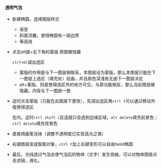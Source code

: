 #### 透明气泡

* 新建椭圆，选择图层样式

  * 渐变
  * 斜面浮雕，使得椭圆有一层边界
  * 等高线

* 点击alt键+右下角的蒙版 原图被隐藏

  `ctrl+ml`调出选区

  * 蒙版的作用是与下一图层相联系，本图层设为蒙版，那么本图层只能在下一图层上选区（填充处）绘画，并且颜色深浅有无由下一图层决定
  * alt+蒙版，则是使得选区外的地方可见，与原功能相反，那么当前图层被隐藏，内容与下一图层一致

* 这时点击蒙版（只能在此图层下更改），先调出选区再`ctrl t`可以通过移动外框使得选区

  在内，这时`ctrl shift i`反选就只会选到边缘区域，`alt delete`填充前景色；`ctrl delete`填充背景色

* 直接用画笔涂抹（调整不透明度已实现高光之类）
* 右键图层变成智能对象，`ctrl t`加上右键变形可以自由twist椭圆
* 最后，光线透过气泡会使气泡后的物体（文字）发生扭曲，可以对物体图层点击滤镜，液化。
